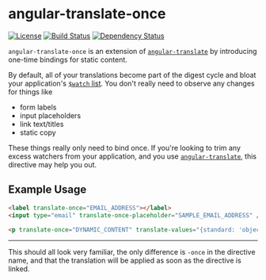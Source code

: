 # angular-translate-once

[![License](http://img.shields.io/badge/license-MIT-blue.svg?style=flat)](http://bower.herokuapp.com/packages/angular-translate-once)
[![Build Status](http://img.shields.io/travis/ajwhite/angular-translate-once.svg?style=flat)](http://travis-ci.org/ajwhite/angular-translate-once)
[![Dependency Status](http://img.shields.io/gemnasium/ajwhite/angular-translate-once.svg?style=flat)](https://gemnasium.com/ajwhite/angular-translate-once)



`angular-translate-once` is an extension of [`angular-translate`](https://github.com/angular-translate/angular-translate) by introducing one-time bindings for static content.

By default, all of your translations become part of the digest cycle and bloat your application's [`$watch` list](https://docs.angularjs.org/api/ng/type/$rootScope.Scope#$watch). You don't really need to observe any changes for things like

- form labels
- input placeholders
- link text/titles
- static copy

These things really only need to bind once. If you're looking to trim any excess watchers from your application, and you use [`angular-translate`](https://github.com/angular-translate/angular-translate), this directive may help you out.


## Example Usage
```html
<label translate-once="EMAIL_ADDRESS"></label>
<input type="email" translate-once-placeholder="SAMPLE_EMAIL_ADDRESS" />
```

```html
<p translate-once="DYNAMIC_CONTENT" translate-values="{standard: 'object'}"></p>
```

---

This should all look very familiar, the only difference is `-once` in the directive name, and that the translation will be applied as soon as the directive is linked.
